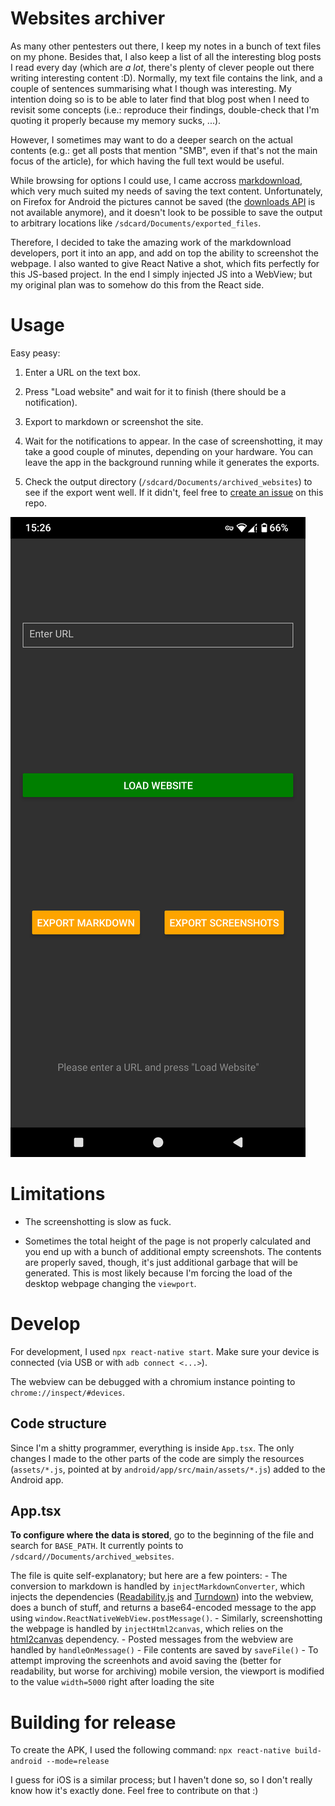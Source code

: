 # Websites archiver

As many other pentesters out there, I keep my notes in a bunch of text files on my phone.
Besides that, I also keep a list of all the interesting blog posts I read every day (which are _a lot_, there's plenty of clever people out there writing interesting content :D).
Normally, my text file contains the link, and a couple of sentences summarising what I though was interesting.
My intention doing so is to be able to later find that blog post when I need to revisit some concepts (i.e.: reproduce their findings, double-check that I'm quoting it properly because my memory sucks, ...).

However, I sometimes may want to do a deeper search on the actual contents (e.g.: get all posts that mention "SMB", even if that's not the main focus of the article), for which having the full text would be useful.

While browsing for options I could use, I came accross [markdownload](https://github.com/deathau/markdownload), which very much suited my needs of saving the text content.
Unfortunately, on Firefox for Android the pictures cannot be saved (the [downloads API](https://developer.mozilla.org/en-US/docs/Mozilla/Add-ons/WebExtensions/API/downloads#browser_compatibility) is not available anymore), and it doesn't look to be possible to save the output to arbitrary locations like `/sdcard/Documents/exported_files`.

Therefore, I decided to take the amazing work of the markdownload developers, port it into an app, and add on top the ability to screenshot the webpage.
I also wanted to give React Native a shot, which fits perfectly for this JS-based project.
In the end I simply injected JS into a WebView; but my original plan was to somehow do this from the React side.

# Usage

Easy peasy:

  1. Enter a URL on the text box.

  2. Press "Load website" and wait for it to finish (there should be a notification).

  3. Export to markdown or screenshot the site.

  4. Wait for the notifications to appear. In the case of screenshotting, it may take a good couple of minutes, depending on your hardware. You can leave the app in the background running while it generates the exports.

  5. Check the output directory (`/sdcard/Documents/archived_websites`) to see if the export went well. If it didn't, feel free to [create an issue](https://github.com/Foo-Manroot/websites-archiver/issues) on this repo.

![I'm so obviously not a UI designer](Screenshot_WebsitesArchiver.png)


# Limitations

- The screenshotting is slow as fuck.

- Sometimes the total height of the page is not properly calculated and you end up with a bunch of additional empty screenshots. The contents are properly saved, though, it's just additional garbage that will be generated. This is most likely because I'm forcing the load of the desktop webpage changing the `viewport`.


# Develop

For development, I used `npx react-native start`. Make sure your device is connected (via USB or with `adb connect <...>`).

The webview can be debugged with a chromium instance pointing to `chrome://inspect/#devices`.

## Code structure

Since I'm a shitty programmer, everything is inside `App.tsx`. The only changes I made to the other parts of the code are simply the resources (`assets/*.js`, pointed at by `android/app/src/main/assets/*.js`) added to the Android app.

## App.tsx

**To configure where the data is stored**, go to the beginning of the file and search for `BASE_PATH`. It currently points to `/sdcard//Documents/archived_websites`.

The file is quite self-explanatory; but here are a few pointers:
    - The conversion to markdown is handled by `injectMarkdownConverter`, which injects the dependencies ([Readability.js](https://github.com/mozilla/readability/blob/main/Readability.js) and [Turndown](https://github.com/mixmark-io/turndown)) into the webview, does a bunch of stuff, and returns a base64-encoded message to the app using `window.ReactNativeWebView.postMessage()`.
    - Similarly, screenshotting the webpage is handled by `injectHtml2canvas`, which relies on the [html2canvas](https://github.com/niklasvh/html2canvas) dependency.
    - Posted messages from the webview are handled by `handleOnMessage()`
    - File contents are saved by `saveFile()`
    - To attempt improving the screenhots and avoid saving the (better for readability, but worse for archiving) mobile version, the viewport is modified to the value `width=5000` right after loading the site


# Building for release

To create the APK, I used the following command: `npx react-native build-android --mode=release`

I guess for iOS is a similar process; but I haven't done so, so I don't really know how it's exactly done.
Feel free to contribute on that :)
